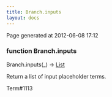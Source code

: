 ```yaml
---
title: Branch.inputs
layout: docs
---
```


<div class="bottom_right_note">Page generated at 2012-06-08 17:12</div>
<h3><span class="minor">function</span> Branch.inputs</h3>

Branch.inputs(_) -> <a href="/docs/List.html">List</a>
<p>Return a list of input placeholder terms.</p>

<p><span class="extra_minor">Term#1113</span></p>
